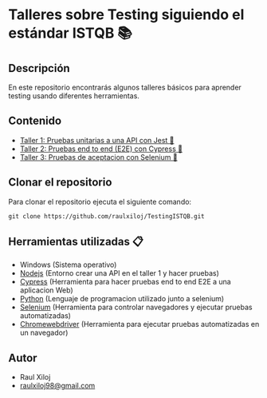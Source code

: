 # Talleres sobre Testing siguiendo el estándar ISTQB 📚

## Descripción
En este repositorio encontrarás algunos talleres básicos para aprender testing usando diferentes herramientas.

## Contenido
- [Taller 1: Pruebas unitarias a una API con Jest 📙](Jest/README.md)
- [Taller 2: Pruebas end to end (E2E) con Cypress 📗](Cypress/README.md)
- [Taller 3: Pruebas de aceptacion con Selenium 📘](Selenium/README.md)

## Clonar el repositorio
Para clonar el repositorio ejecuta el siguiente comando:
```
git clone https://github.com/raulxiloj/TestingISTQB.git
```

## Herramientas utilizadas 📋
- Windows (Sistema operativo)
- [Nodejs](https://nodejs.org/es/) (Entorno crear una API en el taller 1 y hacer pruebas)
- [Cypress](https://www.cypress.io/) (Herramienta para hacer pruebas end to end E2E a una aplicacion Web)
- [Python](https://www.python.org/) (Lenguaje de programacion utilizado junto a selenium)
- [Selenium](https://selenium-python.readthedocs.io/) (Herramienta para controlar navegadores y ejecutar pruebas automatizadas)
- [Chromewebdriver](https://chromedriver.chromium.org/downloads) (Herramienta para ejecutar pruebas automatizadas en un navegador)


## Autor 
- Raul Xiloj 
- raulxiloj98@gmail.com